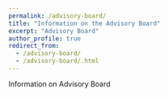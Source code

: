 ```yaml
---
permalink: /advisory-board/
title: "Information on the Advisory Board"
excerpt: "Advisory Board"
author_profile: true
redirect_from: 
  - /advisory-board/
  - /advisory-board/.html
---
```


Information on Advisory Board

